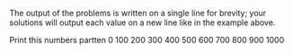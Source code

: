The output of the problems is written on a single line for brevity; your solutions will output each value on a new line like in the example above.

Print this numbers partten
0
100
200
300
400
500
600
700
800
900
1000
